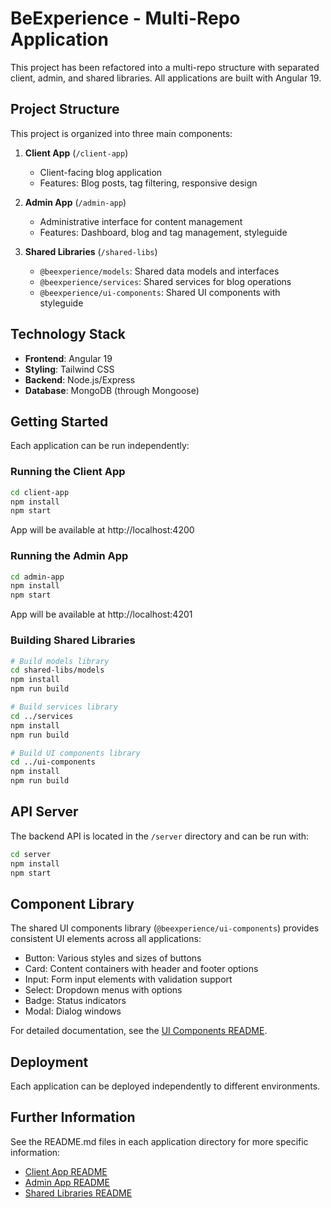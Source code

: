 # BeExperience - Multi-Repo Application

This project has been refactored into a multi-repo structure with separated client, admin, and shared libraries. All applications are built with Angular 19.

## Project Structure

This project is organized into three main components:

1. **Client App** (`/client-app`)
   - Client-facing blog application
   - Features: Blog posts, tag filtering, responsive design
   
2. **Admin App** (`/admin-app`)
   - Administrative interface for content management
   - Features: Dashboard, blog and tag management, styleguide
   
3. **Shared Libraries** (`/shared-libs`)
   - `@beexperience/models`: Shared data models and interfaces
   - `@beexperience/services`: Shared services for blog operations
   - `@beexperience/ui-components`: Shared UI components with styleguide

## Technology Stack

- **Frontend**: Angular 19
- **Styling**: Tailwind CSS 
- **Backend**: Node.js/Express
- **Database**: MongoDB (through Mongoose)

## Getting Started

Each application can be run independently:

### Running the Client App

```bash
cd client-app
npm install
npm start
```

App will be available at http://localhost:4200

### Running the Admin App

```bash
cd admin-app
npm install
npm start
```

App will be available at http://localhost:4201

### Building Shared Libraries

```bash
# Build models library
cd shared-libs/models
npm install
npm run build

# Build services library
cd ../services
npm install
npm run build

# Build UI components library
cd ../ui-components
npm install
npm run build
```

## API Server

The backend API is located in the `/server` directory and can be run with:

```bash
cd server
npm install
npm start
```

## Component Library

The shared UI components library (`@beexperience/ui-components`) provides consistent UI elements across all applications:

- Button: Various styles and sizes of buttons
- Card: Content containers with header and footer options
- Input: Form input elements with validation support
- Select: Dropdown menus with options
- Badge: Status indicators
- Modal: Dialog windows

For detailed documentation, see the [UI Components README](./shared-libs/ui-components/README.md).

## Deployment

Each application can be deployed independently to different environments.

## Further Information

See the README.md files in each application directory for more specific information:

- [Client App README](./client-app/README.md)
- [Admin App README](./admin-app/README.md)
- [Shared Libraries README](./shared-libs/README.md)
